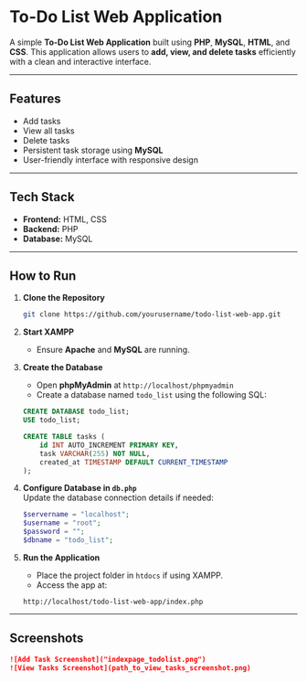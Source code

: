 # To-Do List Web Application

A simple **To-Do List Web Application** built using **PHP**, **MySQL**, **HTML**, and **CSS**. This application allows users to **add, view, and delete tasks** efficiently with a clean and interactive interface.

---

## Features

-  Add tasks  
-  View all tasks  
-  Delete tasks  
-  Persistent task storage using **MySQL**  
-  User-friendly interface with responsive design  

---

## Tech Stack

- **Frontend:** HTML, CSS  
- **Backend:** PHP  
- **Database:** MySQL  

---

## How to Run

1. **Clone the Repository**  
    ```bash
    git clone https://github.com/yourusername/todo-list-web-app.git
    ```
2. **Start XAMPP**  
    - Ensure **Apache** and **MySQL** are running.  

3. **Create the Database**  
    - Open **phpMyAdmin** at `http://localhost/phpmyadmin`  
    - Create a database named `todo_list` using the following SQL:  
    ```sql
    CREATE DATABASE todo_list;
    USE todo_list;

    CREATE TABLE tasks (
        id INT AUTO_INCREMENT PRIMARY KEY,
        task VARCHAR(255) NOT NULL,
        created_at TIMESTAMP DEFAULT CURRENT_TIMESTAMP
    );
    ```

4. **Configure Database in `db.php`**  
    Update the database connection details if needed:
    ```php
    $servername = "localhost";
    $username = "root"; 
    $password = ""; 
    $dbname = "todo_list";
    ```

5. **Run the Application**  
    - Place the project folder in `htdocs` if using XAMPP.  
    - Access the app at:  
    ```
    http://localhost/todo-list-web-app/index.php
    ```

---

## Screenshots 
```markdown
![Add Task Screenshot]("indexpage_todolist.png")
![View Tasks Screenshot](path_to_view_tasks_screenshot.png)
